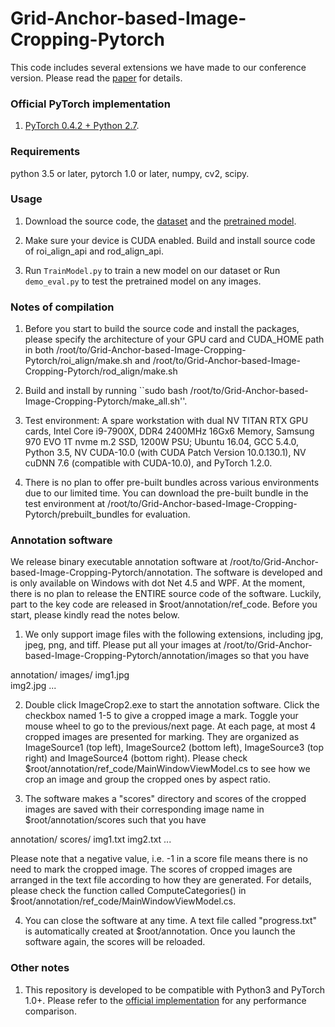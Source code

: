 # Grid-Anchor-based-Image-Cropping-Pytorch
This code includes several extensions we have made to our conference version. Please read the [paper](https://drive.google.com/open?id=1Bd1VaqYVycB7Npv5OdXKl-znKs_APl4n) for details.

### Official PyTorch implementation
1. [PyTorch 0.4.2 + Python 2.7](https://github.com/HuiZeng/Grid-Anchor-based-Image-Cropping-Pytorch).

### Requirements
python 3.5 or later, pytorch 1.0 or later, numpy, cv2, scipy. 

### Usage
1. Download the source code, the [dataset](https://drive.google.com/open?id=1X9xK5O9cx4_MvDkWAs5wVuM-mPWINaqa) and the [pretrained model](https://drive.google.com/open?id=1kaNWvfIdtbh2GIPNSWXdxqyS-d2DR1F3).

2. Make sure your device is CUDA enabled. Build and install source code of roi_align_api and rod_align_api.

3. Run ``TrainModel.py`` to train a new model on our dataset or Run ``demo_eval.py`` to test the pretrained model on any images.

### Notes of compilation
1. Before you start to build the source code and install the packages, please specify the architecture of your GPU card and CUDA_HOME path in both /root/to/Grid-Anchor-based-Image-Cropping-Pytorch/roi_align/make.sh and /root/to/Grid-Anchor-based-Image-Cropping-Pytorch/rod_align/make.sh

2. Build and install by running ``sudo bash /root/to/Grid-Anchor-based-Image-Cropping-Pytorch/make_all.sh''.

3. Test environment: A spare workstation with dual NV TITAN RTX GPU cards, Intel Core i9-7900X, DDR4 2400MHz 16Gx6 Memory, Samsung 970 EVO 1T nvme m.2 SSD, 1200W PSU; Ubuntu 16.04, GCC 5.4.0, Python 3.5, NV CUDA-10.0 (with CUDA Patch Version 10.0.130.1), NV cuDNN 7.6 (compatible with CUDA-10.0), and PyTorch 1.2.0.

4. There is no plan to offer pre-built bundles across various environments due to our limited time. You can download the pre-built bundle in the test environment at /root/to/Grid-Anchor-based-Image-Cropping-Pytorch/prebuilt_bundles for evaluation.

### Annotation software
We release binary executable annotation software at /root/to/Grid-Anchor-based-Image-Cropping-Pytorch/annotation. The software is developed and is only available on Windows with dot Net 4.5 and WPF. At the moment, there is no plan to release the ENTIRE source code of the software. Luckily, part to the key code are released in $root/annotation/ref_code. Before you start, please kindly read the notes below.

1. We only support image files with the following extensions, including jpg, jpeg, png, and tiff. Please put all your images at /root/to/Grid-Anchor-based-Image-Cropping-Pytorch/annotation/images so that you have

annotation/
    images/
        img1.jpg		
        img2.jpg
	    ...
		

2. Double click ImageCrop2.exe to start the annotation software. Click the checkbox named 1-5 to give a cropped image a mark. Toggle your mouse wheel to go to the previous/next page. At each page, at most 4 cropped images are presented for marking. They are organized as ImageSource1 (top left), ImageSource2 (bottom left), ImageSource3 (top right) and ImageSource4 (bottom right). Please check $root/annotation/ref_code/MainWindowViewModel.cs to see how we crop an image and group the cropped ones by aspect ratio. 

3. The software makes a "scores" directory and scores of the cropped images are saved with their corresponding image name in $root/annotation/scores such that you have 

annotation/
    scores/
        img1.txt
        img2.txt
        ...
		
Please note that a negative value, i.e. -1 in a score file means there is no need to mark the cropped image. The scores of cropped images are arranged in the text file according to how they are generated. For details, please check the function called ComputeCategories() in $root/annotation/ref_code/MainWindowViewModel.cs.

4. You can close the software at any time. A text file called "progress.txt" is automatically created at $root/annotation. Once you launch the software again, the scores will be reloaded.

### Other notes
1. This repository is developed to be compatible with Python3 and PyTorch 1.0+. Please refer to the [official implementation](https://github.com/HuiZeng/Grid-Anchor-based-Image-Cropping-Pytorch) for any performance comparison.
